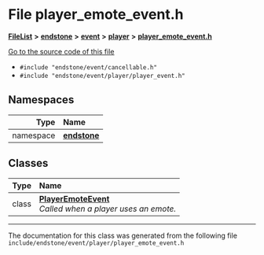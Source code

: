 

# File player\_emote\_event.h



[**FileList**](files.md) **>** [**endstone**](dir_6cf277b678674f97c7a2b6b3b2447b33.md) **>** [**event**](dir_f1d783c0ad83ee143d16e768ebca51c8.md) **>** [**player**](dir_7c05c37b25e9c9eccd9c63c2d313ba28.md) **>** [**player\_emote\_event.h**](player__emote__event_8h.md)

[Go to the source code of this file](player__emote__event_8h_source.md)



* `#include "endstone/event/cancellable.h"`
* `#include "endstone/event/player/player_event.h"`













## Namespaces

| Type | Name |
| ---: | :--- |
| namespace | [**endstone**](namespaceendstone.md) <br> |


## Classes

| Type | Name |
| ---: | :--- |
| class | [**PlayerEmoteEvent**](classendstone_1_1PlayerEmoteEvent.md) <br>_Called when a player uses an emote._  |



















































------------------------------
The documentation for this class was generated from the following file `include/endstone/event/player/player_emote_event.h`

